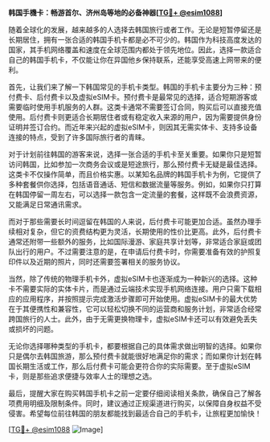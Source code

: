**韩国手機卡：畅游首尔、济州岛等地的必备神器[[TG💪+ @esim1088](https://t.me/s/esim1088)]**

随着全球化的发展，越来越多的人选择去韩国旅行或者工作。无论是短暂停留还是长期居住，拥有一张合适的韩国手机卡都是必不可少的。韩国作为科技高度发达的国家，其手机网络覆盖和速度在全球范围内都处于领先地位。因此，选择一款适合自己的韩国手机卡，不仅能让你在异国他乡保持联系，还能享受高速上网带来的便利。

首先，让我们来了解一下韩国常见的手机卡类型。韩国的手机卡主要分为三种：预付费卡、后付费卡以及虚拟eSIM卡。预付费卡是最常见的选择，适合短期游客或需要临时使用手机服务的人群。这类卡通常不需要签订合同，购买后可以直接充值使用。后付费卡则更适合长期居住者或有稳定收入来源的用户，因为需要提供身份证明并签订合约。而近年来兴起的虚拟eSIM卡，则因其无需实体卡、支持多设备连接的特点，受到了许多国际旅行者的青睐。

对于计划前往韩国的游客来说，选择一张合适的手机卡至关重要。如果你只是短暂访问韩国，比如参加一次商务会议或是短途旅行，那么预付费卡无疑是最佳选择。这类卡不仅操作简单，而且价格实惠。以某知名品牌的韩国手机卡为例，它提供了多种套餐供你选择，包括语音通话、短信和数据流量等服务。例如，如果你只打算在韩国停留一周左右，可以选择一款包含一定流量的套餐，这样既不会浪费资源，又能满足日常通讯需求。

而对于那些需要长时间逗留在韩国的人来说，后付费卡可能更加合适。虽然办理手续相对复杂，但它的资费结构更为灵活，长期使用的性价比更高。此外，后付费卡通常还附带一些额外的服务，比如国际漫游、家庭共享计划等，非常适合家庭或团队出行的用户。不过需要注意的是，在申请后付费卡时，你需要准备有效的护照复印件以及近期的照片，同时还需要签署相关的服务协议。

当然，除了传统的物理手机卡外，虚拟eSIM卡也逐渐成为一种新兴的选择。这种卡不需要实际的实体卡片，而是通过云端技术实现手机网络连接。用户只需下载相应的应用程序，并按照提示完成激活步骤即可开始使用。虚拟eSIM卡的最大优势在于其便携性和兼容性，它可以轻松切换不同的运营商和服务计划，非常适合经常跨国旅行的人士。此外，由于无需更换物理卡，虚拟eSIM卡还可以有效避免丢失或损坏的问题。

无论你选择哪种类型的手机卡，都要根据自己的具体需求做出明智的选择。如果你只是偶尔去韩国旅游，那么预付费卡就能很好地满足你的需求；而如果你计划在韩国长期生活或工作，那么后付费卡可能会更符合你的实际需要。至于虚拟eSIM卡，则是那些追求便捷与效率人士的理想之选。

最后，提醒大家在购买韩国手机卡之前一定要仔细阅读相关条款，确保自己了解各项费用明细及限制条件。同时，建议通过正规渠道进行购买，以保障自身权益不受侵害。希望每位前往韩国的朋友都能找到最适合自己的手机卡，让旅程更加愉快！

[[TG💪+ @esim1088](https://t.me/s/esim1088) ![Image](https://i.postimg.cc/4NQfJmqS/Snipaste-2025-05-13-00-14-12.png)]